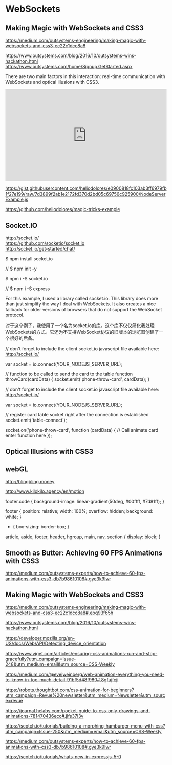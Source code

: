 # WebSockets  



## Making Magic with WebSockets and CSS3


https://medium.com/outsystems-engineering/making-magic-with-websockets-and-css3-ec22c1dcc8a8

https://www.outsystems.com/blog/2016/10/outsystems-wins-hackathon.html  
https://www.outsystems.com/home/Signup.GetStarted.aspx  


There are two main factors in this interaction: real-time communication with WebSockets and optical illusions with CSS3. 




<div style='position:relative;padding-bottom:57%'>
    <iframe src='https://gfycat.com/ifr/DefiantAdventurousCamel' frameborder='0' scrolling='no' width='100%' height='100%' style='position:absolute;top:0;left:0;' allowfullscreen></iframe>
</div>


https://gist.githubusercontent.com/heliodolores/e0900818fc103ab3ff6979fb1f27e199/raw/7d3899f2ab1e2172fd370d2bd05c69756c925900/NodeServerExample.js


https://github.com/heliodolores/magic-tricks-example





## Socket.IO

http://socket.io/  
https://github.com/socketio/socket.io  
http://socket.io/get-started/chat/  



$ npm install socket.io

// $ npm init -y

$ npm i -S socket.io


// $ npm i -S express






For this example, I used a library called socket.io. This library does more than just simplify the way I deal with WebSockets. It also creates a nice fallback for older versions of browsers that do not support the WebSocket protocol.


对于这个例子，我使用了一个名为socket.io的库。这个库不仅仅简化我处理WebSockets的方式。它还为不支持WebSocket协议的旧版本的浏览器创建了一个很好的后备。




// don't forget to include the client socket.io javascript file available here: http://socket.io/

var socket = io.connect(YOUR_NODEJS_SERVER_URL);

// function to be called to send the card to the table
function throwCard(cardData) {
    socket.emit('phone-throw-card', cardData);
}


// don't forget to include the client socket.io javascript file available here: http://socket.io/

var socket = io.connect(YOUR_NODEJS_SERVER_URL);
    
// register card table socket right after the connection is established
socket.emit('table-connect');

socket.on('phone-throw-card', function (cardData) {
    // Call animate card enter function here
});



## Optical Illusions with CSS3  















## webGL

http://blingbling.money

http://www.kilokilo.agency/en/motion








footer.code {
    background-image: linear-gradient(50deg, #00ffff, #7d81ff);
}


footer {
    position: relative;
    width: 100%;
    overflow: hidden;
    background: white;
}

* {
    box-sizing: border-box;
}

article, aside, footer, header, hgroup, main, nav, section {
    display: block;
}





## Smooth as Butter: Achieving 60 FPS Animations with CSS3

https://medium.com/outsystems-experts/how-to-achieve-60-fps-animations-with-css3-db7b98610108#.gye3k9lwr


## Making Magic with WebSockets and CSS3

https://medium.com/outsystems-engineering/making-magic-with-websockets-and-css3-ec22c1dcc8a8#.epq93f65h

https://www.outsystems.com/blog/2016/10/outsystems-wins-hackathon.html





https://developer.mozilla.org/en-US/docs/Web/API/Detecting_device_orientation

















https://www.viget.com/articles/ensuring-css-animations-run-and-stop-gracefully?utm_campaign=Issue-248&utm_medium=email&utm_source=CSS-Weekly



https://medium.com/@evejweinberg/web-animation-everything-you-need-to-know-in-too-much-detail-91bf5d48f980#.8gfujfcji



https://robots.thoughtbot.com/css-animation-for-beginners?utm_campaign=Revue%20newsletter&utm_medium=Newsletter&utm_source=revue


https://journal.helabs.com/pocket-guide-to-css-only-drawings-and-animations-781470436ecc#.jlfs37l3v



https://scotch.io/tutorials/building-a-morphing-hamburger-menu-with-css?utm_campaign=Issue-250&utm_medium=email&utm_source=CSS-Weekly


https://medium.com/outsystems-experts/how-to-achieve-60-fps-animations-with-css3-db7b98610108#.gye3k9lwr





https://scotch.io/tutorials/whats-new-in-expressjs-5-0














